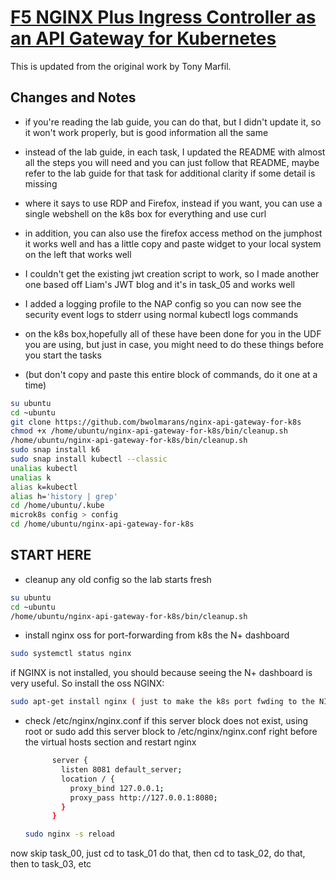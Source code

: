# [F5 NGINX Plus Ingress Controller as an API Gateway for Kubernetes](https://clouddocs.f5.com/training/community/nginx/html/class11/class11.html)

This is updated from the original work by Tony Marfil.

## Changes and Notes 

- if you're reading the lab guide, you can do that, but I didn't update it, so it won't work properly, but is good information all the same
- instead of the lab guide, in each task, I updated the README with almost all the steps you will need and you can just follow that README, maybe refer to the lab guide for that task for additional clarity if some detail is missing
- where it says to use RDP and Firefox, instead if you want, you can use a single webshell on the k8s box for everything and use curl
- in addition, you can also use the firefox access method on the jumphost it works well and has a little copy and paste widget to your local system on the left that works well
- I couldn't get the existing jwt creation script to work, so I made another one based off Liam's JWT blog and it's in task_05 and works well
- I added a logging profile to the NAP config so you can now see the security event logs to stderr using normal kubectl logs commands
  
- on the k8s box,hopefully all of these have been done for you in the UDF you are using, but just in case, you might need to do these things before you start the tasks
- (but don't copy and paste this entire block of commands, do it one at a time)

```bash
su ubuntu
cd ~ubuntu
git clone https://github.com/bwolmarans/nginx-api-gateway-for-k8s
chmod +x /home/ubuntu/nginx-api-gateway-for-k8s/bin/cleanup.sh
/home/ubuntu/nginx-api-gateway-for-k8s/bin/cleanup.sh
sudo snap install k6
sudo snap install kubectl --classic
unalias kubectl
unalias k
alias k=kubectl
alias h='history | grep'
cd /home/ubuntu/.kube
microk8s config > config
cd /home/ubuntu/nginx-api-gateway-for-k8s
``` 

## START HERE

- cleanup any old config so the lab starts fresh

```bash
su ubuntu
cd ~ubuntu
/home/ubuntu/nginx-api-gateway-for-k8s/bin/cleanup.sh
```

- install nginx oss for port-forwarding from k8s the N+ dashboard

```bash
sudo systemctl status nginx
```

if NGINX is not installed, you should because seeing the N+ dashboard is very useful. So install the oss NGINX:

```bash
sudo apt-get install nginx ( just to make the k8s port fwding to the NIC N+ dashboard easier )
```

- check /etc/nginx/nginx.conf if this server block does not exist, using root or sudo add this server block to /etc/nginx/nginx.conf right before the virtual hosts section and restart nginx
  
  ```bash
        server {
          listen 8081 default_server;  
          location / {
            proxy_bind 127.0.0.1;
            proxy_pass http://127.0.0.1:8080;
          }  
        }
  ```
  ```bash
  sudo nginx -s reload
  ```
now skip task_00, just cd to task_01 do that, then cd to task_02, do that, then to task_03, etc





